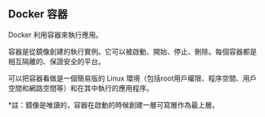 ## Docker 容器
Docker 利用容器來執行應用。

容器是從鏡像創建的執行實例。它可以被啟動、開始、停止、刪除。每個容器都是相互隔離的、保證安全的平台。

可以把容器看做是一個簡易版的 Linux 環境（包括root用戶權限、程序空間、用戶空間和網路空間等）和在其中執行的應用程序。

*註：鏡像是唯讀的，容器在啟動的時候創建一層可寫層作為最上層。
